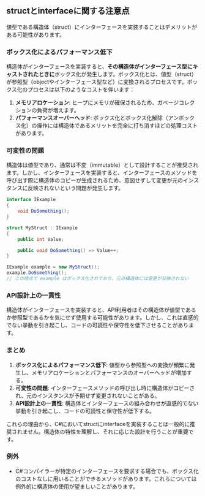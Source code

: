## structとinterfaceに関する注意点

値型である構造体（struct）にインターフェースを実装することはデメリットがある可能性があります。

### ボックス化によるパフォーマンス低下

構造体がインターフェースを実装すると、**その構造体がインターフェース型にキャストされたときに**ボックス化が発生します。ボックス化とは、値型（struct）が参照型（objectやインターフェース型など）に変換されるプロセスです。ボックス化のプロセスは以下のようなコストを伴います：

1. **メモリアロケーション**: ヒープにメモリが確保されるため、ガベージコレクションの負荷が増えます。
2. **パフォーマンスオーバーヘッド**: ボックス化とボックス化解除（アンボックス化）の操作には構造体であるメリットを完全に打ち消すほどの処理コストがあります。

### 可変性の問題

構造体は値型であり、通常は不変（immutable）として設計することが推奨されます。しかし、インターフェースを実装すると、インターフェースのメソッドを呼び出す際に構造体のコピーが生成されるため、意図せずして変更が元のインスタンスに反映されないという問題が発生します。

```csharp
interface IExample
{
    void DoSomething();
}

struct MyStruct : IExample
{
    public int Value;

    public void DoSomething() => Value++;
}

IExample example = new MyStruct();
example.DoSomething();
// この時点で example はボックス化されており、元の構造体には変更が反映されない
```
### API設計上の一貫性

構造体がインターフェースを実装すると、API利用者はその構造体が値型であるか参照型であるかを気にせず使用する可能性があります。しかし、これは直感的でない挙動を引き起こし、コードの可読性や保守性を低下させることがあります。

### まとめ

1. **ボックス化によるパフォーマンス低下**: 値型から参照型への変換が頻繁に発生し、メモリアロケーションとパフォーマンスのオーバーヘッドが増加する。
1. **可変性の問題**: インターフェースメソッドの呼び出し時に構造体がコピーされ、元のインスタンスが予期せず変更されないことがある。
1. **API設計上の一貫性**: 構造体とインターフェースの組み合わせが直感的でない挙動を引き起こし、コードの可読性と保守性が低下する。

これらの理由から、C#においてstructにinterfaceを実装することは一般的に推奨されません。構造体の特性を理解し、それに応じた設計を行うことが重要です。

### 例外

- C#コンパイラーが特定のインターフェースを要求する場合でも、ボックス化のコストなしに用いることができるメソッドがあります。これらについては例外的に構造体の使用が望ましいことがあります。
